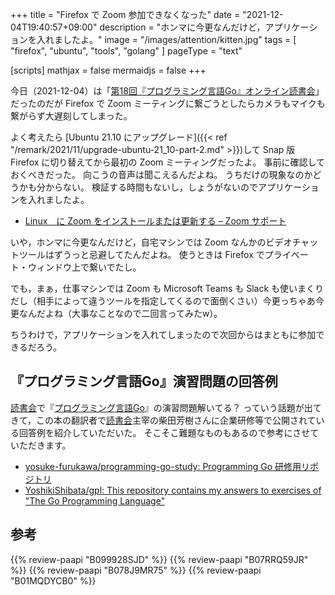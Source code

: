 +++
title = "Firefox で Zoom 参加できなくなった"
date =  "2021-12-04T19:40:57+09:00"
description = "ホンマに今更なんだけど，アプリケーションを入れましたよ。"
image = "/images/attention/kitten.jpg"
tags = [ "firefox", "ubuntu", "tools", "golang" ]
pageType = "text"

[scripts]
  mathjax = false
  mermaidjs = false
+++

今日（2021-12-04）は「[第18回『プログラミング言語Go』オンライン読書会][読書会]」だったのだが Firefox で Zoom ミーティングに繋ごうとしたらカメラもマイクも繋がらず大遅刻してしまった。

よく考えたら [Ubuntu 21.10 にアップグレード]({{< ref "/remark/2021/11/upgrade-ubuntu-21_10-part-2.md" >}})して Snap 版 Firefox に切り替えてから最初の Zoom ミーティングだったよ。
事前に確認しておくべきだった。
向こうの音声は聞こえるんだよね。
うちだけの現象なのかどうかも分からない。
検証する時間もないし，しょうがないのでアプリケーションを入れましたよ。

- [Linux　に Zoom をインストールまたは更新する – Zoom サポート](https://support.zoom.us/hc/ja/articles/204206269)

いや，ホンマに今更なんだけど，自宅マシンでは Zoom なんかのビデオチャットツールはずうっと忌避してたんだよね。
使うときは Firefox でプライベート・ウィンドウ上で繋いでたし。

でも，まぁ，仕事マシンでは Zoom も Microsoft Teams も Slack も使いまくりだし（相手によって違うツールを指定してくるので面倒くさい）今更っちゃあ今更なんだよね（大事なことなので二回言ってみたw）。

ちうわけで，アプリケーションを入れてしまったので次回からはまともに参加できるだろう。

## 『プログラミング言語Go』演習問題の回答例

[読書会]で『[プログラミング言語Go](https://www.amazon.co.jp/dp/B099928SJD?tag=baldandersinf-22&linkCode=ogi&th=1&psc=1 "Amazon.co.jp: プログラミング言語Go eBook : アラン・ドノバン, ブライアン・カーニハン, 柴田芳樹: 本")』の演習問題解いてる？ っていう話題が出てきて，この本の翻訳者で[読書会]主宰の柴田芳樹さんに企業研修等で公開されている回答例を紹介していただいた。
そこそこ難題なものもあるので参考にさせていただきます。

- [yosuke-furukawa/programming-go-study: Programming Go 研修用リポジトリ](https://github.com/yosuke-furukawa/programming-go-study)
- [YoshikiShibata/gpl: This repository contains my answers to exercises of "The Go Programming Language"](https://github.com/YoshikiShibata/gpl)

[読書会]: https://gpl-reading.connpass.com/event/226816/ "第18回『プログラミング言語Go』オンライン読書会（第2サイクル） - connpass"

## 参考

{{% review-paapi "B099928SJD" %}} <!-- プログラミング言語Go -->
{{% review-paapi "B07RRQ59JR" %}} <!-- AfterShokz Aeropex 骨伝導ヘッドセット -->
{{% review-paapi "B078J9MR75" %}} <!-- Web カメラ -->
{{% review-paapi "B01MQDYCB0" %}} <!-- USB ハブ（スイッチ付き） -->
